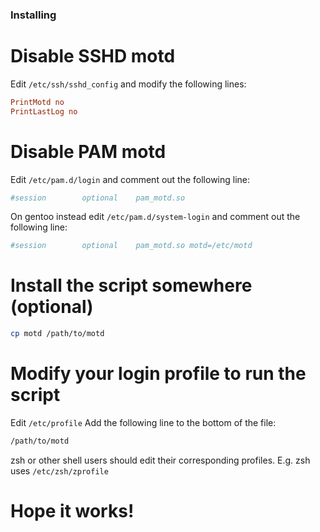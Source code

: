 ### Installing

# Disable SSHD motd

Edit `/etc/ssh/sshd_config` and modify the following lines:
```conf
PrintMotd no
PrintLastLog no
```

# Disable PAM motd

Edit `/etc/pam.d/login` and comment out the following line:
```conf
#session        optional    pam_motd.so
```

On gentoo instead edit `/etc/pam.d/system-login` and comment out the following line:
```conf
#session        optional    pam_motd.so motd=/etc/motd
```

# Install the script somewhere (optional)
```bash
cp motd /path/to/motd
```

# Modify your login profile to run the script

Edit `/etc/profile`
Add the following line to the bottom of the file:
```bash
/path/to/motd
```

zsh or other shell users should edit their corresponding profiles.
E.g. zsh uses `/etc/zsh/zprofile`

# Hope it works!

